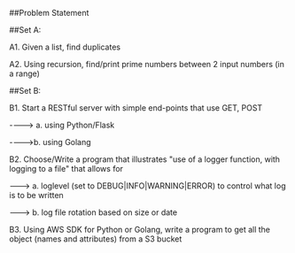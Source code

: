 ##Problem Statement

##Set A: 

A1. Given a list, find duplicates

A2. Using recursion, find/print prime numbers between 2 input numbers (in a range)

##Set B:

B1. Start a RESTful server with simple end-points that use GET, POST

 ---->  a. using Python/Flask 
   
 ---->b. using Golang

B2. Choose/Write a program that illustrates "use of a logger function, with logging to a file" that allows for 

 --->  a. loglevel (set to DEBUG|INFO|WARNING|ERROR)  to control what log is to be written
   
 --->  b. log file rotation based on size or date 

B3. Using AWS SDK for Python or Golang, write a program to get all the object (names and attributes) from a S3 bucket
